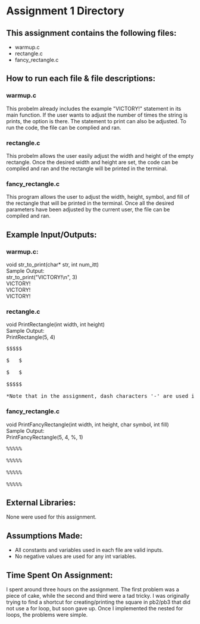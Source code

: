 # Assignment 1 Directory
## This assignment contains the following files:
- warmup.c
- rectangle.c
- fancy_rectangle.c
## How to run each file & file descriptions:
### warmup.c
This probelm already includes the example "VICTORY!" statement in its main function. If the user wants to adjust the number of times the string is prints, the option is there. The statement to print can also be adjusted. To run the code, the file can be complied and ran.

### rectangle.c
This probelm allows the user easily adjust the width and height of the empty rectangle. Once the desired width and height are set, the code can be compiled and ran and the rectangle will be printed in the terminal.

### fancy_rectangle.c
This program allows the user to adjust the width, height, symbol, and fill of the rectangle that will be printed in the terminal. Once all the desired parameters have been adjusted by the current user, the file can be compiled and ran.
## Example Input/Outputs:
### warmup.c:
void str_to_print(char* str, int num_itt) <br />
Sample Output: <br />
str_to_print("VICTORY!\n", 3) <br />
VICTORY!\
VICTORY!\
VICTORY!
### rectangle.c
void PrintRectangle(int width, int height) <br />
Sample Output: <br />
PrintRectangle(5, 4) <br />
<pre>
$$$$$ <br />
$   $ <br />
$   $ <br />
$$$$$ <br />
*Note that in the assignment, dash characters '-' are used instead of '$' characters
</pre>
### fancy_rectangle.c
void PrintFancyRectangle(int width, int height, char symbol, int fill) <br />
Sample Output: <br />
PrintFancyRectangle(5, 4, %, 1) <br />
<pre>
%%%%% <br />
%%%%% <br />
%%%%% <br />
%%%%%
</pre>
## External Libraries:
None were used for this assignment.
## Assumptions Made:
- All constants and variables used in each file are valid inputs.
- No negative values are used for any int variables.
## Time Spent On Assignment:
I spent around three hours on the assignment. The first problem was a piece of cake, while the second and third were a tad tricky. I was originally trying to find a shortcut for creating/printing the square in pb2/pb3 that did not use a for loop, but soon gave up. Once I implemented the nested for loops, the problems were simple.

